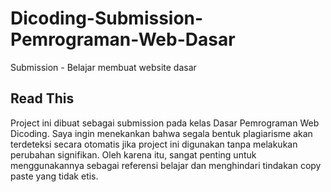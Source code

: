 # Dicoding-Submission-Pemrograman-Web-Dasar
Submission - Belajar membuat website dasar
## Read This
Project ini dibuat sebagai submission pada kelas Dasar Pemrograman Web Dicoding. Saya ingin menekankan bahwa segala bentuk plagiarisme akan terdeteksi secara otomatis jika project ini digunakan tanpa melakukan perubahan signifikan. Oleh karena itu, sangat penting untuk menggunakannya sebagai referensi belajar dan menghindari tindakan copy paste yang tidak etis.
